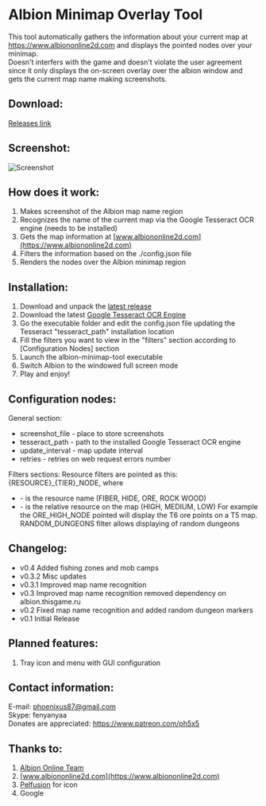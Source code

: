 # **Albion Minimap Overlay Tool**
This tool automatically gathers the information about your current map at https://www.albiononline2d.com and displays the pointed nodes over your minimap.<br />
Doesn't interfers with the game and doesn't violate the user agreement since it only displays the on-screen overlay over the albion window and gets the current map name making screenshots.

## **Download**:
[Releases link](https://github.com/ph5x5/albion-minimap-overlay/releases)

## Screenshot:
![Screenshot](https://raw.githubusercontent.com/ph5x5/albion-minimap-overlay/master/misc/image.png)

## How does it work:
1. Makes screenshot of the Albion map name region
2. Recognizes the name of the current map via the Google Tesseract OCR engine (needs to be installed)
3. Gets the map information at [www.albiononline2d.com](https://www.albiononline2d.com)
4. Filters the information based on the ./config.json file
5. Renders the nodes over the Albion minimap region

## Installation:
1. Download and unpack the [latest release](https://github.com/ph5x5/albion-minimap-overlay/releases)
2. Download the latest [Google Tesseract OCR Engine](https://github.com/tesseract-ocr/tesseract/wiki/Downloads)
3. Go the executable folder and edit the config.json file updating the Tesseract "tesseract_path" installation location
4. Fill the filters you want to view in the "filters" section according to [Configuration Nodes] section
5. Launch the albion-minimap-tool executable
6. Switch Albion to the windowed full screen mode
6. Play and enjoy!

## Configuration nodes:
General section:
- screenshot_file   - place to store screenshots
- tesseract_path    - path to the installed Google Tesseract OCR engine
- update_interval   - map update interval
- retries           - retries on web request errors number

Filters sections:
Resource filters are pointed as this: {RESOURCE}_{TIER}_NODE, where
- <RESOURCE> - is the resource name (FIBER, HIDE, ORE, ROCK WOOD)
- <TIER> - is the relative resource on the map (HIGH, MEDIUM, LOW)
For example the ORE_HIGH_NODE pointed will display the T6 ore points on a T5 map.
RANDOM_DUNGEONS filter allows displaying of random dungeons

## Changelog:
- v0.4      Added fishing zones and mob camps
- v0.3.2    Misc updates
- v0.3.1    Improved map name recognition
- v0.3      Improved map name recognition removed dependency on albion.thisgame.ru
- v0.2      Fixed map name recognition and added random dungeon markers
- v0.1      Initial Release

## Planned features:
1. Tray icon and menu with GUI configuration

## Contact information:
E-mail: [phoenixus87@gmail.com](mailto:phoenixus87@gmail.com)<br />
Skype: fenyanyaa<br />
Donates are appreciated: https://www.patreon.com/ph5x5

## Thanks to:
1. [Albion Online Team](https://albiononline.com)
2. [www.albiononline2d.com](https://www.albiononline2d.com)
3. [Pelfusion](http://www.pelfusion.com/) for icon
4. Google
